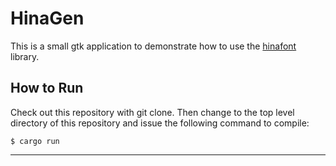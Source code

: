 # HinaGen

This is a small gtk application to demonstrate how to use the [hinafont][1]
library.

## How to Run

Check out this repository with git clone.  Then change to the top level
directory of this repository and issue the following command to compile:

```
$ cargo run
```
---
[1]: https://github.com/shinkou/hinafont
